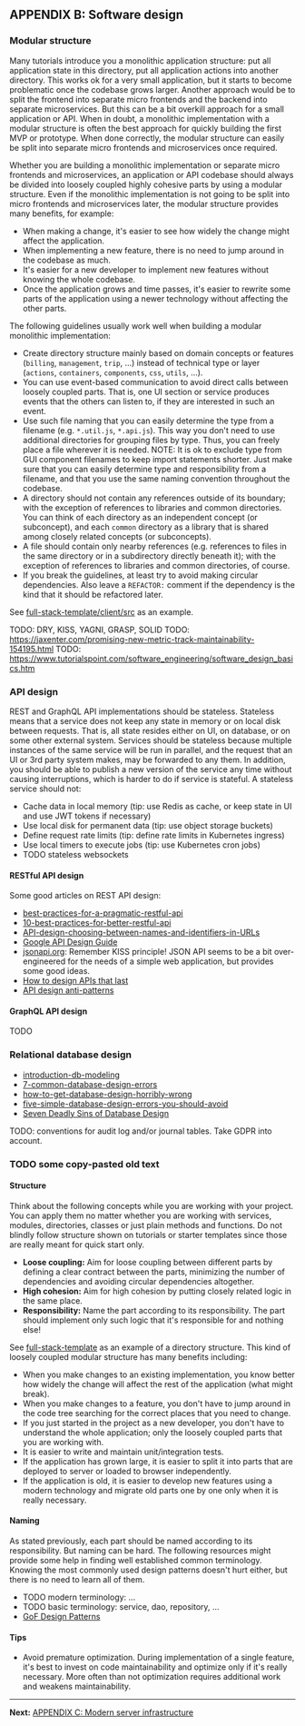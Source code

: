 ## APPENDIX B: Software design

### Modular structure

Many tutorials introduce you a monolithic application structure: put all application state in this directory, put all application actions into another directory. This works ok for a very small application, but it starts to become problematic once the codebase grows larger. Another approach would be to split the frontend into separate micro frontends and the backend into separate microservices. But this can be a bit overkill approach for a small application or API. When in doubt, a monolithic implementation with a modular structure is often the best approach for quickly building the first MVP or prototype. When done correctly, the modular structure can easily be split into separate micro frontends and microservices once required.

Whether you are building a monolithic implementation or separate micro frontends and microservices, an application or API codebase should always be divided into loosely coupled highly cohesive parts by using a modular structure. Even if the monolithic implementation is not going to be split into micro frontends and microservices later, the modular structure provides many benefits, for example:

* When making a change, it's easier to see how widely the change might affect the application.
* When implementing a new feature, there is no need to jump around in the codebase as much.
* It's easier for a new developer to implement new features without knowing the whole codebase.
* Once the application grows and time passes, it's easier to rewrite some parts of the application using a newer technology without affecting the other parts.

The following guidelines usually work well when building a modular monolithic implementation:

* Create directory structure mainly based on domain concepts or features (`billing`, `management`, `trip`, ...) instead of technical type or layer (`actions`, `containers`, `components`, `css`, `utils`, ...).
* You can use event-based communication to avoid direct calls between loosely coupled parts. That is, one UI section or service produces events that the others can listen to, if they are interested in such an event.
* Use such file naming that you can easily determine the type from a filename (e.g. `*.util.js`, `*.api.js`). This way you don't need to use additional directories for grouping files by type. Thus, you can freely place a file wherever it is needed. NOTE: It is ok to exclude type from GUI component filenames to keep import statements shorter. Just make sure that you can easily determine type and responsibility from a filename, and that you use the same naming convention throughout the codebase.
* A directory should not contain any references outside of its boundary; with the exception of references to libraries and common directories. You can think of each directory as an independent concept (or subconcept), and each `common` directory as a library that is shared among closely related concepts (or subconcepts).
* A file should contain only nearby references (e.g. references to files in the same directory or in a subdirectory directly beneath it); with the exception of references to libraries and common directories, of course.
* If you break the guidelines, at least try to avoid making circular dependencies. Also leave a `REFACTOR:` comment if the dependency is the kind that it should be refactored later.

See [full-stack-template/client/src](https://github.com/TaitoUnited/full-stack-template/tree/master/client/src) as an example.

TODO: DRY, KISS, YAGNI, GRASP, SOLID
TODO: https://jaxenter.com/promising-new-metric-track-maintainability-154195.html
TODO: https://www.tutorialspoint.com/software_engineering/software_design_basics.htm

### API design

REST and GraphQL API implementations should be stateless. Stateless means that a service does not keep any state in memory or on local disk between requests. That is, all state resides either on UI, on database, or on some other external system. Services should be stateless because multiple instances of the same service will be run in parallel, and the request that an UI or 3rd party system makes, may be forwarded to any them. In addition, you should be able to publish a new version of the service any time without causing interruptions, which is harder to do if service is stateful. A stateless service should not:

- Cache data in local memory (tip: use Redis as cache, or keep state in UI and use JWT tokens if necessary)
- Use local disk for permanent data (tip: use object storage buckets)
- Define request rate limits (tip: define rate limits in Kubernetes ingress)
- Use local timers to execute jobs (tip: use Kubernetes cron jobs)
- TODO stateless websockets

#### RESTful API design

Some good articles on REST API design:

* [best-practices-for-a-pragmatic-restful-api](http://www.vinaysahni.com/best-practices-for-a-pragmatic-restful-api)
* [10-best-practices-for-better-restful-api](https://blog.mwaysolutions.com/2014/06/05/10-best-practices-for-better-restful-api/)
* [API-design-choosing-between-names-and-identifiers-in-URLs](https://cloudplatform.googleblog.com/2017/10/API-design-choosing-between-names-and-identifiers-in-URLs.html)
* [Google API Design Guide](https://cloud.google.com/apis/design/)
* [jsonapi.org](http://jsonapi.org/): Remember KISS principle! JSON API seems to be a bit over-engineered for the needs of a simple web application, but provides some good ideas.
* [How to design APIs that last](http://apiux.com/2014/09/05/api-design-sustainability/)
* [API design anti-patterns](http://www.slideshare.net/JasonHarmon1/api-design-antipatterns-54493635)

#### GraphQL API design

TODO

### Relational database design

* [introduction-db-modeling](http://www.datanamic.com/support/lt-dez005-introduction-db-modeling.html)
* [7-common-database-design-errors](http://www.vertabelo.com/blog/technical-articles/7-common-database-design-errors)
* [how-to-get-database-design-horribly-wrong](https://www.simple-talk.com/sql/database-administration/how-to-get-database-design-horribly-wrong/)
* [five-simple-database-design-errors-you-should-avoid](https://www.simple-talk.com/sql/database-administration/five-simple-database-design-errors-you-should-avoid/)
* [Seven Deadly Sins of Database Design](https://edn.embarcadero.com/article/40466)

TODO: conventions for audit log and/or journal tables. Take GDPR into account.

### TODO some copy-pasted old text

#### Structure

Think about the following concepts while you are working with your project. You can apply them no matter whether you are working with services, modules, directories, classes or just plain methods and functions. Do not blindly follow structure shown on tutorials or starter templates since those are really meant for quick start only.

* **Loose coupling:** Aim for loose coupling between different parts by defining a clear contract between the parts, minimizing the number of dependencies and avoiding circular dependencies altogether.
* **High cohesion:** Aim for high cohesion by putting closely related logic in the same place.
* **Responsibility:** Name the part according to its responsibility. The part should implement only such logic that it's responsible for and nothing else!

See [full-stack-template](https://github.com/TaitoUnited/full-stack-template) as an example of a directory structure. This kind of loosely coupled modular structure has many benefits including:

* When you make changes to an existing implementation, you know better how widely the change will affect the rest of the application (what might break).
* When you make changes to a feature, you don't have to jump around in the code tree searching for the correct places that you need to change.
* If you just started in the project as a new developer, you don't have to understand the whole application; only the loosely coupled parts that you are working with.
* It is easier to write and maintain unit/integration tests.
* If the application has grown large, it is easier to split it into parts that are deployed to server or loaded to browser independently.
* If the application is old, it is easier to develop new features using a modern technology and migrate old parts one by one only when it is really necessary.

#### Naming

As stated previously, each part should be named according to its responsibility. But naming can be hard. The following resources might provide some help in finding well established common terminology. Knowing the most commonly used design patterns doesn't hurt either, but there is no need to learn all of them.

* TODO modern terminology: ...
* TODO basic terminology: service, dao, repository, ...
* [GoF Design Patterns](http://www.blackwasp.co.uk/gofpatterns.aspx)

#### Tips

* Avoid premature optimization. During implementation of a single feature, it's best to invest on code maintainability and optimize only if it's really necessary. More often than not optimization requires additional work and weakens maintainability.

---

**Next:** [APPENDIX C: Modern server infrastructure](c-modern-server-infrastructure.md)
